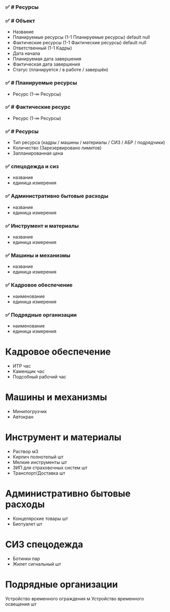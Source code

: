 ### ✅ **# Ресурсы**

### ✅ **# Объект**

* Название
* Планируемые ресурсы (1-1 Планируемые ресурсы) default null
* Фактические ресурсы (1-1 Фактические ресурсы) default null
* Ответственный (1-1 Кадры)
* Дата начала
* Планируемая дата завершения
* Фактическая дата завершения
* Статус (планируется / в работе / завершён)



### ✅ **# Планируемые ресурсы**

* Ресурс (1-∞ Ресурсы)


### ✅ **# Фактические ресурс**

* Ресурс (1-∞ Ресурсы)



### ✅ **# Ресурсы**

* Тип ресурса (кадры / машины / материалы / СИЗ / АБР / подрядчики)
* Количество (Зарезервировано лимитов)
* Запланированная цена




### ✅ спецодежда и сиз
* название
* единица измерения



### ✅ Административно бытовые расходы
* название
* единица измерения



### ✅ Инструмент и материалы
* название
* единица измерения


### ✅ Машины и механизмы
* название
* единица измерения


### ✅ Кадровое обеспечение
* наименование
* единица измерения


### ✅ Подрядные организации
* наименование
* единица измерения





# Кадровое обеспечение
* ИТР	час
* Каменщик	час
* Подсобный рабочий	час

# Машины и механизмы	
* Минипогрузчик
* Автокран

# Инструмент и материалы	
* Раствор	м3
* Кирпич полнотелый	шт
* Мелкие инструменты	шт
* ЗИП для страховочных систем	шт
* Транспорт/Доставка	шт
	
# Административно бытовые расходы	
* Концелярские  товары	шт
* Биотуалет	шт
	
# СИЗ спецодежда	
* Ботинки	пар
* Жилет сигнальный	шт


# Подрядные организации	
Устройство временного ограждения	м
Устройство временного освещения	шт
